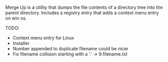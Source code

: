 Merge Up is a utility that dumps the file contents of a directory tree into the parent directory. Includes a registry entry that adds a context menu entry on win os.

TODO:

- Context menu entry for Linux
- Installer
- Number appended to duplicate filename could be nicer
- Fix filename collision starting with a '.' -> 9.filename.txt
